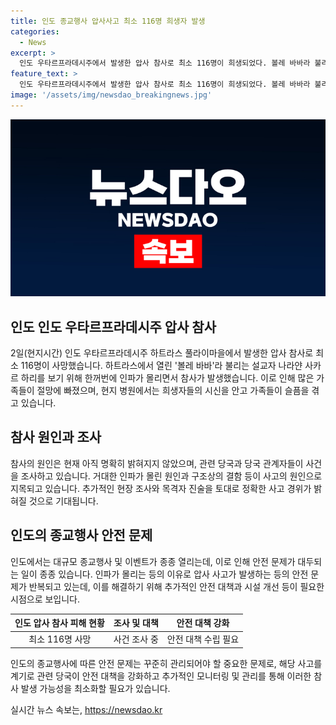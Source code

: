 ```yaml
---
title: 인도 종교행사 압사사고 최소 116명 희생자 발생
categories:
  - News
excerpt: >
  인도 우타르프라데시주에서 발생한 압사 참사로 최소 116명이 희생되었다. 볼레 바바라 불리는 설교자 나라얀 사카르 하리를 보기 위해 모인 인파로 인한 참사로, 가족들은 병원 밖에서 오열하고 있다. 사건으로 현지 사람들의 안타김을 끌고 있으며, 인도 내외에서 큰 충격을 주고 있다.
feature_text: >
  인도 우타르프라데시주에서 발생한 압사 참사로 최소 116명이 희생되었다. 볼레 바바라 불리는 설교자 나라얀 사카르 하리를 보기 위해 모인 인파로 인한 참사로, 가족들은 병원 밖에서 오열하고 있다. 사건으로 현지 사람들의 안타김을 끌고 있으며, 인도 내외에서 큰 충격을 주고 있다.
image: '/assets/img/newsdao_breakingnews.jpg'
---
```


<p><img src="/assets/img/newsdao_breakingnews.jpg" alt="pcversion 속보" /></p>

<h2 data-ke-size="size26">인도 인도 우타르프라데시주 압사 참사</h2>

<p data-ke-size="size16">2일(현지시간) 인도 우타르프라데시주 하트라스 풀라이마을에서 발생한 압사 참사로 최소 116명이 사망했습니다. 하트라스에서 열린 '볼레 바바'라 불리는 설교자 나라얀 사카르 하리를 보기 위해 한꺼번에 인파가 몰리면서 참사가 발생했습니다. 이로 인해 많은 가족들이 절망에 빠졌으며, 현지 병원에서는 희생자들의 시신을 안고 가족들이 슬픔을 겪고 있습니다.</p>

<h2 data-ke-size="size26">참사 원인과 조사</h2>

<p data-ke-size="size16">참사의 원인은 현재 아직 명확히 밝혀지지 않았으며, 관련 당국과 당국 관계자들이 사건을 조사하고 있습니다. 거대한 인파가 몰린 원인과 구조상의 결함 등이 사고의 원인으로 지목되고 있습니다. 추가적인 현장 조사와 목격자 진술을 토대로 정확한 사고 경위가 밝혀질 것으로 기대됩니다.</p>

<h2 data-ke-size="size26">인도의 종교행사 안전 문제</h2>

<p data-ke-size="size16">인도에서는 대규모 종교행사 및 이벤트가 종종 열리는데, 이로 인해 안전 문제가 대두되는 일이 종종 있습니다. 인파가 몰리는 등의 이유로 압사 사고가 발생하는 등의 안전 문제가 반복되고 있는데, 이를 해결하기 위해 추가적인 안전 대책과 시설 개선 등이 필요한 시점으로 보입니다.</p>

<table>
    <thead>
        <tr>
            <th style="text-align: center;">인도 압사 참사 피해 현황</th>
            <th style="text-align: center;">조사 및 대책</th>
            <th style="text-align: center;">안전 대책 강화</th>
        </tr>
    </thead>
    <tbody>
        <tr>
            <td style="text-align: center;">최소 116명 사망</td>
            <td style="text-align: center;">사건 조사 중</td>
            <td style="text-align: center;">안전 대책 수립 필요</td>
        </tr>
    </tbody>
</table>

<p data-ke-size="size16">인도의 종교행사에 따른 안전 문제는 꾸준히 관리되어야 할 중요한 문제로, 해당 사고를 계기로 관련 당국이 안전 대책을 강화하고 추가적인 모니터링 및 관리를 통해 이러한 참사 발생 가능성을 최소화할 필요가 있습니다.</p>
실시간 뉴스 속보는, <a href="https://newsdao.kr" rel="dofollow">https://newsdao.kr</a>



